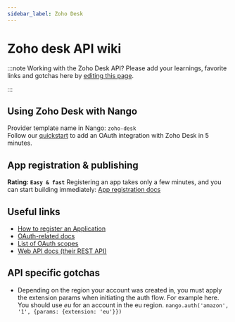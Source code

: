 ```yaml
---
sidebar_label: Zoho Desk
---
```


# Zoho desk API wiki

:::note Working with the Zoho Desk API?
Please add your learnings, favorite links and gotchas here by [editing this page](https://github.com/nangohq/nango/tree/master/docs/docs/providers/zoho-desk.md).

:::

## Using Zoho Desk with Nango

Provider template name in Nango: `zoho-desk`  
Follow our [quickstart](../quickstart.md) to add an OAuth integration with Zoho Desk in 5 minutes.

## App registration & publishing

**Rating: `Easy & fast`**
Registering an app takes only a few minutes, and you can start building immediately: [App registration docs](https://desk.zoho.com/DeskAPIDocument#OauthTokens#RegisteringAClient)


## Useful links

- [How to register an Application](https://desk.zoho.com/DeskAPIDocument#OauthTokens#RegisteringAClient)
- [OAuth-related docs](https://desk.zoho.com/DeskAPIDocument#OauthTokens)
- [List of OAuth scopes](https://desk.zoho.com/DeskAPIDocument#OauthTokens#OAuthScopes)
- [Web API docs (their REST API)](https://desk.zoho.com/DeskAPIDocument#Introduction)

## API specific gotchas

- Depending on the region your account was created in, you must apply the extension params when initiating the auth flow. For example here. You should use _eu_ for an account in the eu region. `nango.auth('amazon', '1', {params: {extension: 'eu'}})`
